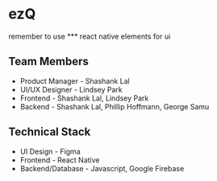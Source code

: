 # ezQ
remember to use *** react native elements for ui

## Team Members
* Product Manager - Shashank Lal
* UI/UX Designer - Lindsey Park
* Frontend - Shashank Lal, Lindsey Park
* Backend - Shashank Lal, Phillip Hoffmann, George Samu

## Technical Stack
* UI Design - Figma
* Frontend - React Native
* Backend/Database - Javascript, Google Firebase
